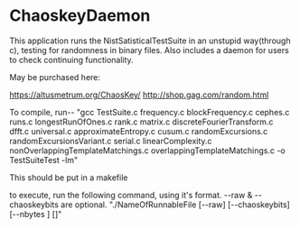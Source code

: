# ChaoskeyDaemon
This application runs the NistSatisticalTestSuite in an unstupid way(through c), testing for randomness in binary files. Also includes a daemon for users to check continuing functionality.

May be purchased here:

https://altusmetrum.org/ChaosKey/
http://shop.gag.com/random.html

To compile, run-- 
	"gcc TestSuite.c frequency.c blockFrequency.c cephes.c runs.c longestRunOfOnes.c rank.c matrix.c discreteFourierTransform.c dfft.c universal.c approximateEntropy.c cusum.c randomExcursions.c randomExcursionsVariant.c serial.c linearComplexity.c nonOverlappingTemplateMatchings.c overlappingTemplateMatchings.c -o TestSuiteTest -lm"

This should be put in a makefile

to execute, run the following command, using it's format. --raw & --chaoskeybits are optional. 
	"./NameOfRunnableFile [--raw] [--chaoskeybits] [--nbytes <nbytes>] [<file>]"


